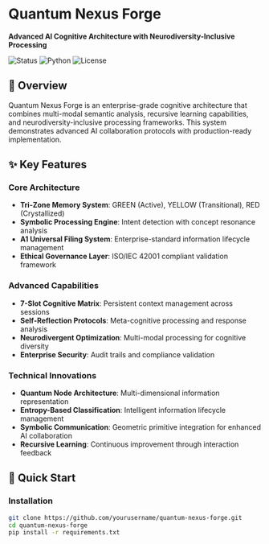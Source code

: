 # Quantum Nexus Forge

**Advanced AI Cognitive Architecture with Neurodiversity-Inclusive Processing**

![Status](https://img.shields.io/badge/Status-Production%20Ready-brightgreen)
![Python](https://img.shields.io/badge/Python-3.8+-blue)
![License](https://img.shields.io/badge/License-MIT-yellow)

## 🧠 Overview

Quantum Nexus Forge is an enterprise-grade cognitive architecture that combines multi-modal semantic analysis, recursive learning capabilities, and neurodiversity-inclusive processing frameworks. This system demonstrates advanced AI collaboration protocols with production-ready implementation.

## ✨ Key Features

### **Core Architecture**
- **Tri-Zone Memory System**: GREEN (Active), YELLOW (Transitional), RED (Crystallized)
- **Symbolic Processing Engine**: Intent detection with concept resonance analysis
- **A1 Universal Filing System**: Enterprise-standard information lifecycle management
- **Ethical Governance Layer**: ISO/IEC 42001 compliant validation framework

### **Advanced Capabilities**
- **7-Slot Cognitive Matrix**: Persistent context management across sessions
- **Self-Reflection Protocols**: Meta-cognitive processing and response analysis
- **Neurodivergent Optimization**: Multi-modal processing for cognitive diversity
- **Enterprise Security**: Audit trails and compliance validation

### **Technical Innovations**
- **Quantum Node Architecture**: Multi-dimensional information representation
- **Entropy-Based Classification**: Intelligent information lifecycle management
- **Symbolic Communication**: Geometric primitive integration for enhanced AI collaboration
- **Recursive Learning**: Continuous improvement through interaction feedback

## 🚀 Quick Start

### Installation
```bash
git clone https://github.com/yourusername/quantum-nexus-forge.git
cd quantum-nexus-forge
pip install -r requirements.txt
